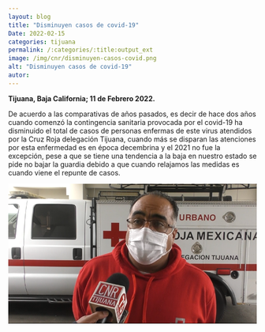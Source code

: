 ```yaml
---
layout: blog
title: "Disminuyen casos de covid-19"
Date: 2022-02-15
categories: tijuana
permalink: /:categories/:title:output_ext
image: /img/cnr/disminuyen-casos-covid.png
alt: "Disminuyen casos de covid-19"
autor:
---
```


**Tijuana, Baja California; 11 de Febrero 2022.** 

De acuerdo a las comparativas de años pasados, es decir de hace dos años cuando comenzó la contingencia sanitaria provocada por el covid-19 ha disminuido el total de casos de personas enfermas de este virus atendidos por la Cruz Roja delegación Tijuana, cuando más se disparan las atenciones por esta enfermedad es en época decembrina y el 2021 no fue la excepción, pese a que se tiene una tendencia a la baja en nuestro estado se pide no bajar la guardia debido a que cuando relajamos las medidas es cuando viene el repunte de casos.

<div id="carouselExampleSlidesOnly" class="carousel slide" data-ride="carousel">
  <div class="carousel-inner">
    <div class="carousel-item active">
       <img class="d-block w-100" src="/img/cnr/disminuyen-casos-covid.png" loading="lazy"  alt="Disminuyen casos de covid-19">
    </div>
  </div>
</div>